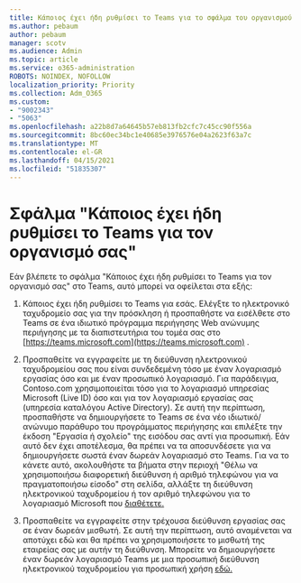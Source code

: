 ```yaml
---
title: Κάποιος έχει ήδη ρυθμίσει το Teams για το σφάλμα του οργανισμού σας
ms.author: pebaum
author: pebaum
manager: scotv
ms.audience: Admin
ms.topic: article
ms.service: o365-administration
ROBOTS: NOINDEX, NOFOLLOW
localization_priority: Priority
ms.collection: Adm_O365
ms.custom:
- "9002343"
- "5063"
ms.openlocfilehash: a22b8d7a64645b57eb813fb2cfc7c45cc90f556a
ms.sourcegitcommit: 8bc60ec34bc1e40685e3976576e04a2623f63a7c
ms.translationtype: MT
ms.contentlocale: el-GR
ms.lasthandoff: 04/15/2021
ms.locfileid: "51835307"
---
```

# <a name="someone-has-already-set-up-teams-for-your-organization-error"></a>Σφάλμα "Κάποιος έχει ήδη ρυθμίσει το Teams για τον οργανισμό σας"

Εάν βλέπετε το σφάλμα "Κάποιος έχει ήδη ρυθμίσει το Teams για τον οργανισμό σας" στο Teams, αυτό μπορεί να οφείλεται στα εξής:

1. Κάποιος έχει ήδη ρυθμίσει το Teams για εσάς. Ελέγξτε το ηλεκτρονικό ταχυδρομείο σας για την πρόσκληση ή προσπαθήστε να εισέλθετε στο Teams σε ένα ιδιωτικό πρόγραμμα περιήγησης Web ανώνυμης περιήγησης με τα διαπιστευτήρια του τομέα σας στο [https://teams.microsoft.com](https://teams.microsoft.com) .

2. Προσπαθείτε να εγγραφείτε με τη διεύθυνση ηλεκτρονικού ταχυδρομείου σας που είναι συνδεδεμένη τόσο με έναν λογαριασμό εργασίας όσο και με έναν προσωπικό λογαριασμό. Για παράδειγμα, Contoso.com χρησιμοποιείται τόσο για το λογαριασμό υπηρεσίας Microsoft (Live ID) όσο και για τον λογαριασμό εργασίας σας (υπηρεσία καταλόγου Active Directory). Σε αυτή την περίπτωση, προσπαθήστε να δημιουργήσετε το Teams σε ένα νέο ιδιωτικό/ανώνυμο παράθυρο του προγράμματος περιήγησης και επιλέξτε την έκδοση "Εργασία ή σχολείο" της εισόδου σας αντί για προσωπική. Εάν αυτό δεν έχει αποτέλεσμα, θα πρέπει να τα αποσυνδέσετε για να δημιουργήσετε σωστά έναν δωρεάν λογαριασμό στο Teams. Για να το κάνετε αυτό, ακολουθήστε τα βήματα στην περιοχή "Θέλω να χρησιμοποιήσω διαφορετική διεύθυνση ή αριθμό τηλεφώνου για να πραγματοποιήσω είσοδο" στη σελίδα, αλλάξτε τη διεύθυνση ηλεκτρονικού ταχυδρομείου ή τον αριθμό τηλεφώνου για το λογαριασμό Microsoft που [διαθέτετε.](https://support.microsoft.com/help/12407)

3. Προσπαθείτε να εγγραφείτε στην τρέχουσα διεύθυνση εργασίας σας σε έναν δωρεάν μισθωτή. Σε αυτή την περίπτωση, αυτό αναμένεται να αποτύχει εδώ και θα πρέπει να χρησιμοποιήσετε το μισθωτή της εταιρείας σας με αυτήν τη διεύθυνση. Μπορείτε να δημιουργήσετε έναν δωρεάν λογαριασμό Teams με μια προσωπική διεύθυνση ηλεκτρονικού ταχυδρομείου για προσωπική χρήση [εδώ.](https://products.office.com/microsoft-teams/group-chat-software)
